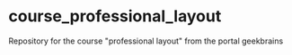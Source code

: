 # course_professional_layout
Repository for the course "professional layout" from the portal geekbrains
